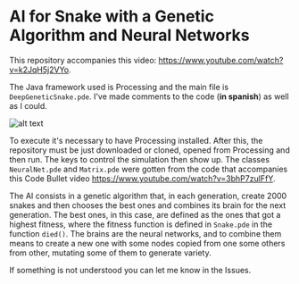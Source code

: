 # AI  for Snake with a Genetic Algorithm and Neural Networks

This repository accompanies this video: https://www.youtube.com/watch?v=k2JqH5j2VYo. 

The Java framework used is Processing and the main file is `DeepGeneticSnake.pde`. I've made comments to the code (**in spanish**) as well as I could.

![alt text](https://github.com/dokasov/deepGeneticSnake/blob/master/img/git.png)

To execute it's necessary to have Processing installed. After this, the repository must be just downloaded or cloned, opened from Processing and then run. The keys to control the simulation then show up. The classes `NeuralNet.pde` and `Matrix.pde` were gotten from the code that accompanies this Code Bullet video https://www.youtube.com/watch?v=3bhP7zulFfY.

The AI consists in a genetic algorithm that, in each generation, create 2000 snakes and then chooses the best ones and combines its brain for the next generation. The best ones, in this case, are defined as the ones that got a highest fitness, where the fitness function is defined in `Snake.pde` in the function `died()`. The brains are the neural networks, and to combine them means to create a new one with some nodes copied from one some others from other, mutating some of them to generate variety.

If something is not understood you can let me know in the Issues.

